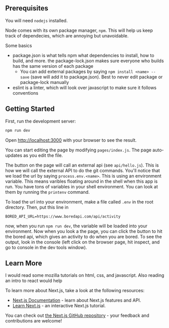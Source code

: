 ## Prerequisites

You will need `nodejs` installed.

Node comes with its own package manager, `npm`. This will help us keep track of dependecies, which are annoying but unavoidable.

Some basics
- package.json is what tells npm what dependencies to install, how to build, and more. the package-lock.json makes sure everyone who builds has the same version of each package
  - You can add external packages by saying  `npm install <name> --save` (save will add it to package.json). Best to never edit package or package-lock manually
- eslint is a linter, which will look over javascript to make sure it follows conventions
## Getting Started


First, run the development server:

```bash
npm run dev
```
Open [http://localhost:3000](http://localhost:3000) with your browser to see the result.

You can start editing the page by modifying `pages/index.js`. The page auto-updates as you edit the file.

The button on the page will call an external api (see `api/hello.js`). This is how we will call the external API to do the git commands. You'll notice that we load the url by saying `process.env.<name>`. This is using an environment variable. This means varibles floating around in the shell when this app is run. You have tons of variables in your shell environment. You can look at them by running the `printenv` command.

To load the url into your environment, make a file called `.env` in the root directory. Then, put this line in

```
BORED_API_URL=https://www.boredapi.com/api/activity
```

now, when you run `npm run dev`, the variable will be loaded into your environment. Now when you look a the page, you can click the button to hit the bored api, which gives an activity to do when you are bored. To see the output, look in the console (left click on the browser page, hit inspect, and go to console in the dev tools window).

## Learn More

I would read some mozilla tutorials on html, css, and javascript. Also reading an intro to react would help

To learn more about Next.js, take a look at the following resources:

- [Next.js Documentation](https://nextjs.org/docs) - learn about Next.js features and API.
- [Learn Next.js](https://nextjs.org/learn) - an interactive Next.js tutorial.

You can check out [the Next.js GitHub repository](https://github.com/vercel/next.js/) - your feedback and contributions are welcome!
